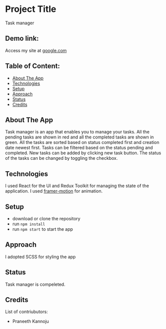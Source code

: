# Project Title

Task manager

## Demo link:

Access my site at [google.com](https://google.com)

## Table of Content:

- [About The App](#about-the-app)
- [Technologies](#technologies)
- [Setup](#setup)
- [Approach](#approach)
- [Status](#status)
- [Credits](#credits)

## About The App

Task manager is an app that enables you to manage your tasks. All the pending tasks are shown in red and all the completed tasks are shown in green. All the tasks are sorted based on status completed first and creation date newest first. Tasks can be filtered based on the status pending and completed. New tasks can be added by clicking new task button. The status of the tasks can be changed by toggling the checkbox.

## Technologies

I used React for the UI and Redux Toolkit for managing the state of the application. I used [framer-motion](#https://www.npmjs.com/package/framer-motion) for animation.

## Setup

- download or clone the repository
- run `npm install`
- run `npm start` to start the app

## Approach

I adopted SCSS for styling the app

## Status

Task manager is compeleted.

## Credits

List of contriubutors:

- Praneeth Kannoju
